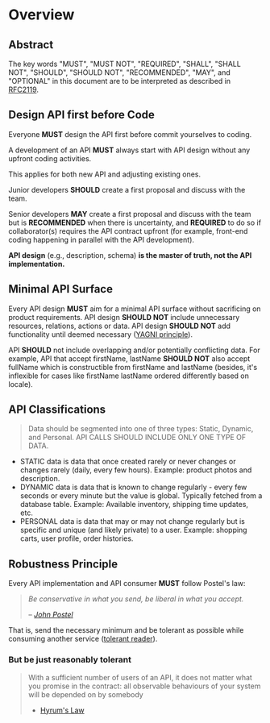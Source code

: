# Overview

## Abstract

The key words "MUST", "MUST NOT", "REQUIRED", "SHALL", "SHALL NOT", "SHOULD", "SHOULD NOT", "RECOMMENDED", "MAY", and "OPTIONAL" in this document are to be interpreted as described in [RFC2119](https://www.ietf.org/rfc/rfc2119).

## Design API first before Code

Everyone **MUST** design the API first before commit yourselves to coding.

A development of an API **MUST** always start with API design without any upfront coding activities.

This applies for both new API and adjusting existing ones.

Junior developers **SHOULD** create a first proposal and discuss with the team.

Senior developers **MAY** create a first proposal and discuss with the team but is **RECOMMENDED** when there is uncertainty, and **REQUIRED** to do so if collaborator(s) requires the API contract upfront (for example, front-end coding happening in parallel with the API development).

**API design** (e.g., description, schema) **is the master of truth, not the API implementation.**

## Minimal API Surface

Every API design **MUST** aim for a minimal API surface without sacrificing on product requirements. API design **SHOULD NOT** include unnecessary resources, relations, actions or data. API design **SHOULD NOT** add functionality until deemed necessary ([YAGNI principle](https://martinfowler.com/bliki/Yagni.html)).

API **SHOULD** not include overlapping and/or potentially conflicting data. For example, API that accept firstName, lastName **SHOULD NOT** also accept fullName which is constructible from firstName and lastName (besides, it's inflexible for cases like firstName lastName ordered differently based on locale).

## API Classifications

> Data should be segmented into one of three types: Static, Dynamic, and Personal.
> API CALLS SHOULD INCLUDE ONLY ONE TYPE OF DATA.

* STATIC data is data that once created rarely or never changes or changes rarely (daily, every few hours). Example: product photos and description.
* DYNAMIC data is data that is known to change regularly - every few seconds or every minute but the value is global. Typically fetched from a database table. Example: Available inventory, shipping time updates, etc.
* PERSONAL data is data that may or may not change regularly but is specific and unique (and likely private) to a user. Example: shopping carts, user profile, order histories.

## Robustness Principle

Every API implementation and API consumer **MUST** follow Postel's law:

> _Be conservative in what you send, be liberal in what you accept._
>
> _–_ [_John Postel_](https://en.wikipedia.org/wiki/Robustness\_principle)

That is, send the necessary minimum and be tolerant as possible while consuming another service ([tolerant reader](https://martinfowler.com/bliki/TolerantReader.html)).



### But be just reasonably tolerant

> With a sufficient number of users of an API, it does not matter what you promise in the contract: all observable behaviours of your system will be depended on by somebody
>
> - [Hyrum's Law](https://www.hyrumslaw.com/)


